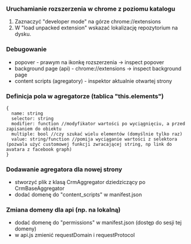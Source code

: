 ### Uruchamianie rozszerzenia w chrome z poziomu katalogu
1. Zaznaczyć "developer mode" na górze chrome://extensions
2. W "load unpacked extension" wskazać lokalizację repozytorium na dysku.

### Debugowanie
- popover - prawym na ikonkę rozszerzenia -> inspect popover
- background page (api) - chrome://extensions -> inspect background page
- content scripts (agregatory) - inspektor aktualnie otwartej strony

### Definicja pola w agregatorze (tablica "this.elements")

```
{
  name: string
  selector: string
  modifier: function //modyfikator wartości po wyciągnięciu, a przed zapisaniem do obiektu
  multiple: bool //czy szukać wielu elementów (domyślnie tylko raz)
  value: string/function //pomija wyciąganie wartości z selektora (pozwala użyć customowej funkcji zwracającej string, np link do avatara z facebook graph)
}
```

### Dodawanie agregatora dla nowej strony
- stworzyć plik z klasą CrmAggregator dziedziczący po CrmBaseAggregator
- dodać domenę do "content_scripts" w manifest.json

### Zmiana domeny dla api (np. na lokalną)
- dodać domenę do "permissions" w manifest.json (dostęp do sesji tej domeny)
- w api.js zmienić requestDomain i requestProtocol
